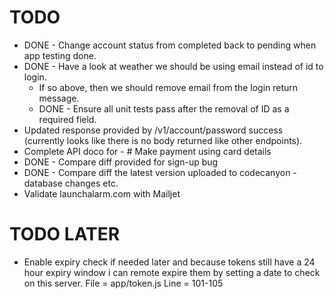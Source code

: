 # TODO
- DONE - Change account status from completed back to pending when app testing done.
- DONE - Have a look at weather we should be using email instead of id to login.
  - If so above, then we should remove email from the login return message.
  - DONE - Ensure all unit tests pass after the removal of ID as a required field.
- Updated response provided by /v1/account/password success (currently looks like there is no body returned like other endpoints).
- Complete API doco for - # Make payment using card details
- DONE - Compare diff provided for sign-up bug
- DONE - Compare diff the latest version uploaded to codecanyon - database changes etc.
- Validate launchalarm.com with Mailjet


# TODO LATER
- Enable expiry check if needed later and because tokens still have a 24 hour expiry window i can remote expire them by setting a date to check on this server.
  File = app/token.js
  Line = 101-105
